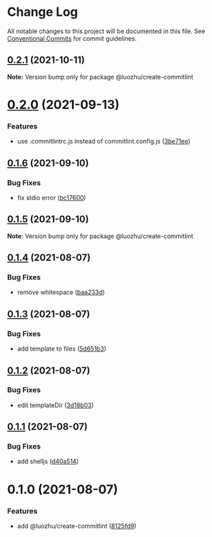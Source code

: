 # Change Log

All notable changes to this project will be documented in this file.
See [Conventional Commits](https://conventionalcommits.org) for commit guidelines.

## [0.2.1](https://github.com/youngjuning/luozhu/compare/@luozhu/create-commitlint@0.2.0...@luozhu/create-commitlint@0.2.1) (2021-10-11)

**Note:** Version bump only for package @luozhu/create-commitlint





# [0.2.0](https://github.com/youngjuning/luozhu/compare/@luozhu/create-commitlint@0.1.6...@luozhu/create-commitlint@0.2.0) (2021-09-13)


### Features

* use .commitlintrc.js instead of commitlint.config.js ([3be71ee](https://github.com/youngjuning/luozhu/commit/3be71eeb0ddf8907ec03e18dc1e07237d819fb5f))





## [0.1.6](https://github.com/youngjuning/luozhu/compare/@luozhu/create-commitlint@0.1.5...@luozhu/create-commitlint@0.1.6) (2021-09-10)


### Bug Fixes

* fix stdio error ([bc17600](https://github.com/youngjuning/luozhu/commit/bc17600c85c6a26cdec9c9897c7a44e4e95b7b8f))





## [0.1.5](https://github.com/youngjuning/luozhu/compare/@luozhu/create-commitlint@0.1.4...@luozhu/create-commitlint@0.1.5) (2021-09-10)

**Note:** Version bump only for package @luozhu/create-commitlint





## [0.1.4](https://github.com/youngjuning/luozhu/compare/@luozhu/create-commitlint@0.1.3...@luozhu/create-commitlint@0.1.4) (2021-08-07)

### Bug Fixes

- remove whitespace ([baa233d](https://github.com/youngjuning/luozhu/commit/baa233d0d5372e010ec09ad60eebb624dbe7fdc0))

## [0.1.3](https://github.com/youngjuning/luozhu/compare/@luozhu/create-commitlint@0.1.2...@luozhu/create-commitlint@0.1.3) (2021-08-07)

### Bug Fixes

- add template to files ([5d651b3](https://github.com/youngjuning/luozhu/commit/5d651b39ef1b50197867eeba09407cb58a3daee6))

## [0.1.2](https://github.com/youngjuning/luozhu/compare/@luozhu/create-commitlint@0.1.1...@luozhu/create-commitlint@0.1.2) (2021-08-07)

### Bug Fixes

- edit templateDir ([3d18b03](https://github.com/youngjuning/luozhu/commit/3d18b03bbd97135775a169d7471b48ab497fe84f))

## [0.1.1](https://github.com/youngjuning/luozhu/compare/@luozhu/create-commitlint@0.1.0...@luozhu/create-commitlint@0.1.1) (2021-08-07)

### Bug Fixes

- add shelljs ([d40a514](https://github.com/youngjuning/luozhu/commit/d40a514d25c83e1c3d324132deec7668ded39ef1))

# 0.1.0 (2021-08-07)

### Features

- add @luozhu/create-commitlint ([8125fd9](https://github.com/youngjuning/luozhu/commit/8125fd9d1d40a49e0ade043de7f675eb60282da5))
